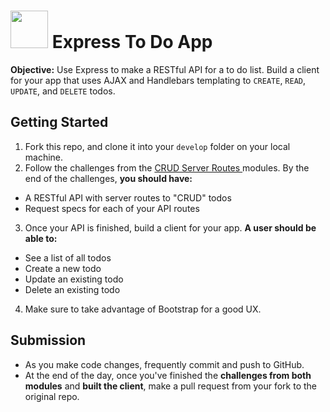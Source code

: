 # <img src="https://cloud.githubusercontent.com/assets/7833470/10899314/63829980-8188-11e5-8cdd-4ded5bcb6e36.png" height="60"> Express To Do App

**Objective:** Use Express to make a RESTful API for a to do list. Build a client for your app that uses AJAX and Handlebars templating to `CREATE`, `READ`, `UPDATE`, and `DELETE` todos.

## Getting Started

1. Fork this repo, and clone it into your `develop` folder on your local machine.
2. Follow the challenges from the <a href="https://github.com/sf-wdi-24/modules/tree/master/week-03-resetful-server-express/day-03" target="_blank">CRUD Server Routes </a> modules. By the end of the challenges, **you should have:**
  * A RESTful API with server routes to "CRUD" todos
  * Request specs for each of your API routes
3. Once your API is finished, build a client for your app. **A user should be able to:**
  * See a list of all todos
  * Create a new todo
  * Update an existing todo
  * Delete an existing todo
4. Make sure to take advantage of Bootstrap for a good UX.

## Submission

* As you make code changes, frequently commit and push to GitHub.
* At the end of the day, once you've finished the **challenges from both modules** and **built the client**, make a pull request from your fork to the original repo.
